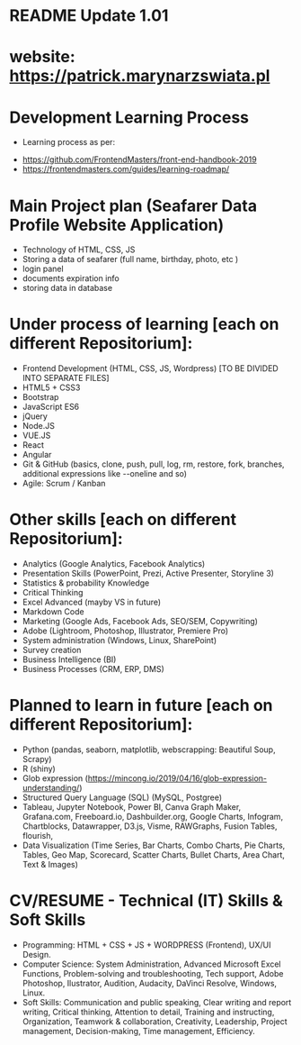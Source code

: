 # README Update 1.01

# website: https://patrick.marynarzswiata.pl

# Development Learning Process

- Learning process as per:

* https://github.com/FrontendMasters/front-end-handbook-2019
* https://frontendmasters.com/guides/learning-roadmap/

# Main Project plan (Seafarer Data Profile Website Application)

- Technology of HTML, CSS, JS
- Storing a data of seafarer (full name, birthday, photo, etc )
- login panel
- documents expiration info
- storing data in database

# Under process of learning [each on different Repositorium]:

- Frontend Development (HTML, CSS, JS, Wordpress) [TO BE DIVIDED INTO SEPARATE FILES]
- HTML5 + CSS3
- Bootstrap
- JavaScript ES6
- jQuery
- Node.JS
- VUE.JS
- React
- Angular
- Git & GitHub (basics, clone, push, pull, log, rm, restore, fork, branches, additional expressions like --oneline and so)
- Agile: Scrum / Kanban

# Other skills [each on different Repositorium]:

- Analytics (Google Analytics, Facebook Analytics)
- Presentation Skills (PowerPoint, Prezi, Active Presenter, Storyline 3)
- Statistics & probability Knowledge
- Critical Thinking
- Excel Advanced (mayby VS in future)
- Markdown Code
- Marketing (Google Ads, Facebook Ads, SEO/SEM, Copywriting)
- Adobe (Lightroom, Photoshop, Illustrator, Premiere Pro)
- System administration (Windows, Linux, SharePoint)
- Survey creation
- Business Intelligence (BI)
- Business Processes (CRM, ERP, DMS)

# Planned to learn in future [each on different Repositorium]:

- Python (pandas, seaborn, matplotlib, webscrapping: Beautiful Soup, Scrapy)
- R (shiny)
- Glob expression (https://mincong.io/2019/04/16/glob-expression-understanding/)
- Structured Query Language (SQL) (MySQL, Postgree)
- Tableau, Jupyter Notebook, Power BI, Canva Graph Maker, Grafana.com, Freeboard.io, Dashbuilder.org, Google Charts, Infogram, Chartblocks, Datawrapper, D3.js, Visme, RAWGraphs, Fusion Tables, flourish,
- Data Visualization (Time Series, Bar Charts, Combo Charts, Pie Charts, Tables, Geo Map, Scorecard, Scatter Charts, Bullet Charts, Area Chart, Text & Images)

# CV/RESUME - Technical (IT) Skills & Soft Skills

- Programming: HTML + CSS + JS + WORDPRESS (Frontend), UX/UI Design.
- Computer Science: System Administration, Advanced Microsoft Excel Functions, Problem-solving and troubleshooting, Tech support, Adobe Photoshop, Ilustrator, Audition, Audacity, DaVinci Resolve, Windows, Linux.
- Soft Skills: Communication and public speaking, Clear writing and report writing, Critical thinking, Attention to detail, Training and instructing, Organization, Teamwork & collaboration, Creativity, Leadership, Project management, Decision-making, Time management, Efficiency.
